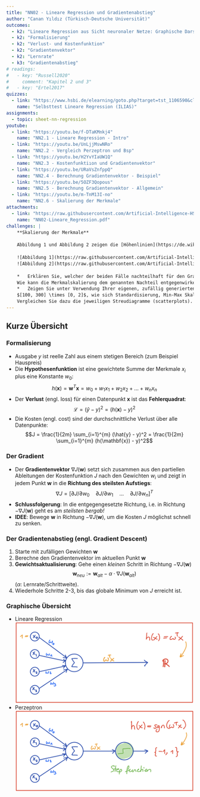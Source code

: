 ```yaml
---
title: "NN02 - Lineare Regression und Gradientenabstieg"
author: "Canan Yıldız (Türkisch-Deutsche Universität)"
outcomes:
  - k2: "Lineare Regression aus Sicht neuronaler Netze: Graphische Darstellung, Vergleich mit Perzeptron"
  - k2: "Formalisierung"
  - k2: "Verlust- und Kostenfunktion"
  - k2: "Gradientenvektor"
  - k2: "Lernrate"
  - k3: "Gradientenabstieg"
# readings:
#   - key: "Russell2020"
#     comment: "Kapitel 2 und 3"
#   - key: "Ertel2017"
quizzes:
  - link: "https://www.hsbi.de/elearning/goto.php?target=tst_1106590&client_id=FH-Bielefeld"
    name: "Selbsttest Lineare Regression (ILIAS)"
assignments:
  - topic: sheet-nn-regression
youtube:
  - link: "https://youtu.be/f-DTaKMnkj4"
    name: "NN2.1 - Lineare Regression - Intro"
  - link: "https://youtu.be/UnLjjMswNRo"
    name: "NN2.2 - Vergleich Perzeptron und Bsp"
  - link: "https://youtu.be/H2YvYIaUW1Q"
    name: "NN2.3 - Kostenfunktiıon und Gradientenvektor"
  - link: "https://youtu.be/URaVsZnfppQ"
    name: "NN2.4 - Berechnung Gradientenvektor - Beispiel"
  - link: "https://youtu.be/5OZF3Qopous"
    name: "NN2.5 - Berechnung Gradientenvektor - Allgemein"
  - link: "https://youtu.be/m-TnM13I-no"
    name: "NN2.6 - Skalierung der Merkmale"
attachments:
  - link: "https://raw.githubusercontent.com/Artificial-Intelligence-HSBI-TDU/KI-Vorlesung/master/lecture/nn/files/NN02-Lineare_Regression.pdf"
    name: "NN02-Lineare_Regression.pdf"
challenges: |
    **Skalierung der Merkmale**

    Abbildung 1 und Abbildung 2 zeigen die [Höhenlinien](https://de.wikipedia.org/wiki/H%C3%B6henlinie) ([Contour Lines](https://en.wikipedia.org/wiki/Contour_line)) von zwei Kostenfunktionen.

    ![Abbildung 1](https://raw.githubusercontent.com/Artificial-Intelligence-HSBI-TDU/KI-Vorlesung/master/lecture/nn/images/contour_plot_a.png){width="40%"}
    ![Abbildung 2](https://raw.githubusercontent.com/Artificial-Intelligence-HSBI-TDU/KI-Vorlesung/master/lecture/nn/images/contour_plot_b.png){width="40%"}

    *   Erklären Sie, welcher der beiden Fälle nachteilhaft für den Gradientenabstieg Algorithmus ist. Wo liegt der Nachteil?
    Wie kann die Merkmalskalierung dem genannten Nachteil entgegenwirken?
    *   Zeigen Sie unter Verwendung Ihrer eigenen, zufällig generierten Datenpunkte aus dem Bereich
    $[100, 300] \times [0, 2]$, wie sich Standardisierung, Min-Max Skalierung und Normalisierung auf die Daten auswirken.
    Vergleichen Sie dazu die jeweiligen Streudiagramme (scatterplots). Sie können hierzu das folgende [**Jupyter Notebook**](https://github.com/Artificial-Intelligence-HSBI-TDU/KI-Vorlesung/blob/master/lecture/nn/files/Feature_Scaling_Starter.ipynb) als Startpunkt benutzen.
---
```



## Kurze Übersicht

### Formalisierung
*   Ausgabe $y$ ist reelle Zahl aus einem stetigen Bereich (zum Beispiel Hauspreis)
*   Die **Hypothesenfunktion** ist eine gewichtete Summe der Merkmale $x_i$ plus eine Konstante $w_0$:
    $$h(\mathbf{x}) = \mathbf{w}^T\mathbf{x} = w_0 + w_1x_1 + w_2x_2 + \ldots + w_nx_n$$
*   Der **Verlust** (engl. loss) für einen Datenpunkt $\mathbf{x}$ ist das **Fehlerquadrat**:
    $$\mathcal{L} = (\hat{y} - y)^2 = (h(\mathbf{x}) - y)^2$$
*   Die Kosten (engl. cost) sind der durchschnittliche Verlust über alle Datenpunkte:
    $$J = \frac{1}{2m} \sum_{i=1}^{m} (\hat{y} - y)^2 = \frac{1}{2m} \sum_{i=1}^{m} (h(\mathbf{x}) - y)^2$$


### Der Gradient
*   Der **Gradientenvektor** $\nabla J(\mathbf{w})$ setzt sich zusammen aus den partiellen Ableitungen der Kostenfunktion $J$ nach den Gewichten $w_i$ und zeigt in jedem Punkt $\mathbf{w}$ in die **Richtung des steilsten Aufstiegs**:
    $$\nabla J = [ \partial J / \partial w_0
    \quad \partial J / \partial w_1 \quad \ldots
    \quad \partial J / \partial w_n]^T$$
*   **Schlussfolgerung**: In die entgegengesetzte Richtung, i.e. in Richtung $-\nabla J(\mathbf{w})$ geht es am *steilsten bergab!*
*   **IDEE**: Bewege $\mathbf{w}$ in Richtung $-\nabla J(\mathbf{w})$, um die Kosten $J$ möglichst schnell zu senken.


### Der Gradientenabstieg (engl. Gradient Descent)
1.   Starte mit zufälligen Gewichten $\mathbf{w}$
2.   Berechne den Gradientenvektor im aktuellen Punkt $\mathbf{w}$
3.   **Gewichtsaktualisierung**: Gehe einen *kleinen* Schritt in Richtung $-\nabla J(\mathbf{w})$
    $$\mathbf{w} _{neu} := \mathbf{w} _{alt} - \alpha \cdot \nabla J(\mathbf{w} _{alt})$$
    ($\alpha$: Lernrate/Schrittweite).
4.  Wiederhole Schritte 2-3, bis das globale Minimum von $J$ erreicht ist.


### Graphische Übersicht
*   Lineare Regression
    ![](images/lin_reg_nn.png)
*   Perzeptron
    ![](images/perzeptron_nn.png)
